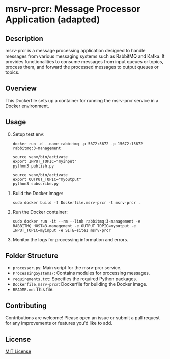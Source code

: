 # msrv-prcr: Message Processor Application (adapted)

## Description
msrv-prcr is a message processing application designed to handle messages from various messaging systems such as RabbitMQ and Kafka. It provides functionalities to consume messages from input queues or topics, process them, and forward the processed messages to output queues or topics.

## Overview
This Dockerfile sets up a container for running the msrv-prcr service in a Docker environment.

## Usage
0. Setup test env:
    ```
    docker run -d --name rabbitmq -p 5672:5672 -p 15672:15672 rabbitmq:3-management
    
    source venv/bin/activate
    export INPUT_TOPIC="myinput"
    python3 publish.py

    source venv/bin/activate
    export OUTPUT_TOPIC="myoutput"
    python3 subscribe.py
    ```
1. Build the Docker image:
    ```
    sudo docker build -f Dockerfile.msrv-prcr -t msrv-prcr .
    ```
2. Run the Docker container:
    ```
    sudo docker run -it --rm --link rabbitmq:3-management -e RABBITMQ_HOST=3-management -e OUTPUT_TOPIC=myoutput -e INPUT_TOPIC=myinput -e SITE=site1 msrv-prcr
    ```
3. Monitor the logs for processing information and errors.

## Folder Structure
- `processor.py`: Main script for the msrv-prcr service.
- `ProcessingSystems/`: Contains modules for processing messages.
- `requirements.txt`: Specifies the required Python packages.
- `Dockerfile.msrv-prcr`: Dockerfile for building the Docker image.
- `README.md`: This file.

## Contributing
Contributions are welcome! Please open an issue or submit a pull request for any improvements or features you'd like to add.

## License
[MIT License](LICENSE)
